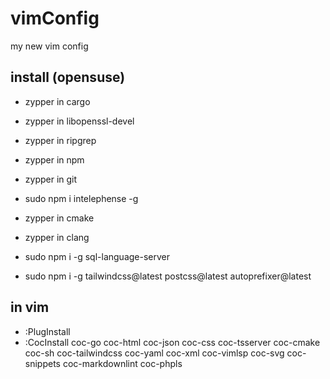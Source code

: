 # vimConfig

my new vim config

## install (opensuse)

- zypper in cargo
- zypper in libopenssl-devel
- zypper in ripgrep
- zypper in npm
- zypper in git

- sudo npm i intelephense -g
- zypper in cmake
- zypper in clang
- sudo npm i -g sql-language-server
- sudo npm i -g tailwindcss@latest postcss@latest autoprefixer@latest

## in vim

- :PlugInstall
- :CocInstall coc-go coc-html coc-json coc-css coc-tsserver coc-cmake coc-sh
    coc-tailwindcss coc-yaml coc-xml coc-vimlsp coc-svg coc-snippets coc-markdownlint
    coc-phpls
